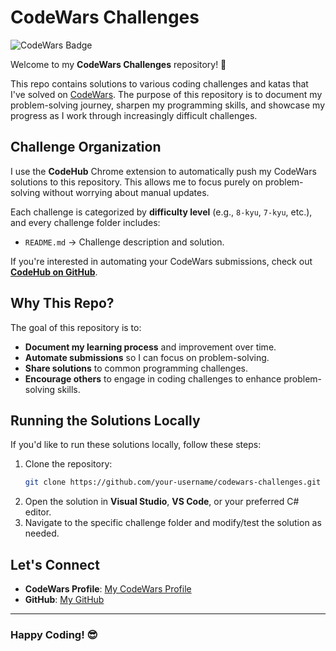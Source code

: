 # CodeWars Challenges

![CodeWars Badge](https://www.codewars.com/users/sekhubede/badges/small)

Welcome to my **CodeWars Challenges** repository! 🚀  

This repo contains solutions to various coding challenges and katas that I've solved on [CodeWars](https://www.codewars.com/). The purpose of this repository is to document my problem-solving journey, sharpen my programming skills, and showcase my progress as I work through increasingly difficult challenges.

## Challenge Organization  

I use the **CodeHub** Chrome extension to automatically push my CodeWars solutions to this repository. This allows me to focus purely on problem-solving without worrying about manual updates.  

Each challenge is categorized by **difficulty level** (e.g., `8-kyu`, `7-kyu`, etc.), and every challenge folder includes:  
- `README.md` → Challenge description and solution.

If you're interested in automating your CodeWars submissions, check out **[CodeHub on GitHub](https://github.com/febinbellamy/CodeHub)**.  

## Why This Repo?  

The goal of this repository is to:  
- **Document my learning process** and improvement over time.  
- **Automate submissions** so I can focus on problem-solving.  
- **Share solutions** to common programming challenges.  
- **Encourage others** to engage in coding challenges to enhance problem-solving skills.  

## Running the Solutions Locally  

If you'd like to run these solutions locally, follow these steps:  

1. Clone the repository:  
    ```bash
    git clone https://github.com/your-username/codewars-challenges.git
    ```  
2. Open the solution in **Visual Studio**, **VS Code**, or your preferred C# editor.  
3. Navigate to the specific challenge folder and modify/test the solution as needed.  

## Let's Connect  

- **CodeWars Profile**: [My CodeWars Profile](https://www.codewars.com/users/sekhubede)  
- **GitHub**: [My GitHub](https://github.com/sekhubede)  

---  

### Happy Coding! 😎  
